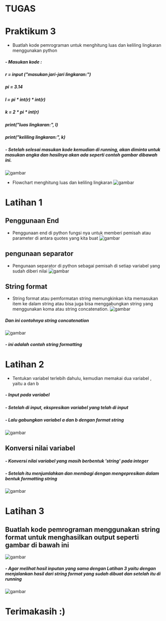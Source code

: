 # TUGAS
# Praktikum 3

- Buatlah kode pemrograman untuk menghitung luas dan keliling lingkaran menggunakan python
##### - Masukan kode :
##### r = input ("masukan jari-jari lingkaran:")
##### pi = 3.14
##### l = pi * int(r) * int(r)
##### k = 2 * pi * int(r)
##### print("luas lingkaran:", l)
##### print("keliling lingkaran:", k)
##### - Setelah selesai masukan kode kemudian di running, akan diminta untuk **masukan angka** dan hasilnya akan ada seperti contoh gambar dibawah ini.
![gambar](gambarss/1s.png)

- Flowchart menghitung luas dan keliling lingkaran 
![gambar](gambarss/1,2s.png)

# Latihan 1

## Penggunaan End
- Penggunaan end di python fungsi nya untuk memberi pemisah atau parameter di antara quotes yang kita buat
![gambar](gambarss/2s.png)

## pengunaan separator
- Pengunaan separator di python sebagai pemisah di setiap variabel yang sudah diberi nilai
![gambar](gambarss/3s.png)

## String format
- String format atau pemformatan string memungkinkan kita memasukan item ke dalam string atau bisa juga bisa menggabungkan string yang menggunakan koma atau string concatenation.
![gambar](gambarss/4s.png)

##### Dan ini contohnya string concatenation
![gambar](gambarss/5s.png)

##### - ini adalah contoh string formatting

# Latihan 2
 - Tentukan variabel terlebih dahulu, kemudian memakai dua variabel , yaitu a dan b
##### - Input pada variabel
##### - Setelah di input, ekspresikan variabel yang telah di input
##### - Lalu gabungkan variabel a dan b dengan *format string* 
![gambar](gambarss/6s.png)

## Konversi nilai variabel
##### - Konversi nilai variabel yang masih berbentuk 'string' pada integer
##### - Setelah itu menjumlahkan dan membagi dengan mengepresikan dalam bentuk *formatting string*
![gambar](gambarss/7s.png)

# Latihan 3
## Buatlah kode pemrograman menggunakan string format untuk menghasilkan output seperti gambar di bawah ini
![gambar](gambarss/8s.png)


##### - Agar melihat hasil inputan yang sama dengan Latihan 3 yaitu dengan menjalankan hasil dari string format yang sudah dibuat dan setelah itu di running
![gambar](gambarss/9s.png)

# Terimakasih :)
